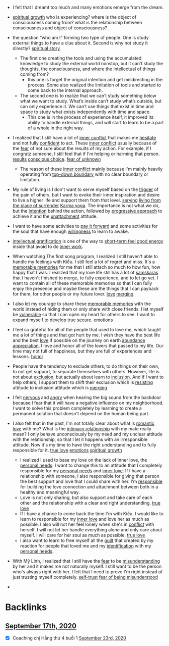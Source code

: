 - I felt that I dreamt too much and many emotions emerge from the dream.
- [spiritual growth](<spiritual growth.md>) who is experiencing? where is the object of consciousness coming from? what is the relationship between consciousness and object of consciousness? 

- the question “who am I” forming two type of people. One is study external things to have a clue about it. Second is why not study it directly? [spiritual story](<spiritual story.md>)
    - The first one creating the tools and using the accumulated knowledge to study the external world nonstop, but it can’t study the thoughts, the consciousness, and where the intellectual of things coming from?
        - this one is forget the original intention and get misdirecting in the process. Some also realized the limitation of tools and started to come back to the internal approach.
    - The second one is to realize that we can’t study something below what we want to study. What’s inside can’t study what’s outside, but can only experience it. We can’t use things that exist in time and space to study what exists independently with time and space.
        - This one is in the process of experience itself, it improved its ability to handle external things, and will start to learn to be a part of a whole in the right way.
- I realized that I still have a lot of [inner conflict](<inner conflict.md>) that makes me [hesitate](<hesitate.md>) and not fully [confident](<confident.md>) to act. These [inner conflict](<inner conflict.md>) usually because of the [fear](<fear.md>) of not sure about the results of my action. For example, if I congratz someone, I still feel that if I'm helping or harming that person. [results](<results.md>) [conscious choice](<conscious choice.md>). [fear of unknown](<fear of unknown.md>)
    - The reason of these [inner conflict](<inner conflict.md>) mainly because I'm mainly heavily operating from [top-down boundary](<top-down boundary.md>) with no clear boundary or limitation.

- My rule of living is I don't want to serve myself based on the [trigger](<trigger.md>) of the pain of others, but I want to evoke their inner inspiration and desire to live a higher life and support them from that level. [serving](<serving.md>) [living from the place of surrender](<living from the place of surrender.md>) [Karma yoga](<Karma yoga.md>).
The importance is not what we do, but the [intention](<intention.md>) behind the action, followed by [progressive approach](<progressive approach.md>) to achieve it and the [unattachment](<unattachment.md>) attitude.
- I want to have some activities to [pay it forward](<pay it forward.md>) and some activities for the soul that have enough [willingness](<willingness.md>) to learn to awake.
- [intellectual gratification](<intellectual gratification.md>) is one of the way to [short-term feel good energy](<short-term feel good energy.md>) inside that avoid to do [inner work](<inner work.md>).
- When watching The first song program, I realized I still haven't able to handle my feelings with Kiều. I still feel a lot of regret and miss. It's a [memorable memories](<memorable memories.md>) for me that I still attach so much to how fun, how happy that I was. I realized that my love life still has a lot of [samskaras](<samskaras.md>) that I haven't finished to merge, to fully experience, and to let go yet. I want to contain all of these memorable memories so that I can fully enjoy the presence and maybe these are the things that I can payback for them, for other people or my future lover. [love](<love.md>) [merging](<merging.md>) 
- I also let my courage to share these [memorable memories](<memorable memories.md>) with the world instead of hiding them or only share with close friends. I let myself be [vulnerable](<vulnerable.md>) so that I can open my heart for others to see. I want to expand myself to develop true [secure](<secure.md>).  [emotions](<emotions.md>)
- I feel so grateful for all of the people that used to love me, which taught me a lot of things and that got hurt by me. I wish they have the best life and the best [love](<love.md>) if possible on the journey on earth [abundance appreciation](<abundance appreciation.md>). I love and honor all of the lovers that passed to my life. Our time may not full of happiness, but they are full of experiences and lessons. [honor](<honor.md>) 
- People have the tendency to exclude others, to do things on their own, to not get support, to separate themselves with others. However, life is not about [exclusion](<exclusion.md>), but actually about learn to [inclusion](<inclusion.md>). And if I want to help others, I support them to shift their exclusion which is [resisting](<resisting.md>) attitude to inclusion attitude which is [merging](<merging.md>)
- I felt [nervous](<nervous.md>) and [angry](<angry.md>) when hearing the big sound from the backdoor because I fear that it will have a negative influence on my neighborhood. I want to solve this problem completely by learning to create a permanent solution that doesn't depend on the human being part. 
- I also felt that in the past, I'm not totally clear about what is [romantic love](<romantic love.md>) with me? What is the [intimacy relationship](<intimacy relationship.md>) with my mate really mean? I only behave unconsciously by my need and my unclear attitude with the relationship, so that I let it happens with an irresponsible attitude. Now it's my time to have the right understanding and to fully responsible for it. [true love](<true love.md>) [emotions](<emotions.md>) [spiritual growth](<spiritual growth.md>) 
    - I realized I used to base my love on the lack of inner love, the [personal needs](<personal needs.md>). I want to change this to an attitude that I completely responsible for my [personal needs](<personal needs.md>) and [inner love](<inner love.md>). If I have a relationship with someone, I also responsible for giving that person the best support and love that I could share with her. I'm [responsible](<responsible.md>) for building the love connection and attachment between both in a healthy and meaningful way.
    - Love is not only sharing, but also support and take care of each other and the relationship with a clear and right understanding. [true love](<true love.md>)
    -  If I have a chance to come back the time I'm with Kiều, I would like to learn to responsible for my [inner love](<inner love.md>) and love her as much as possible. I also will not her feel lonely when she's in [conflict](<conflict.md>) with herself. I will not let her handle everything alone and only care about myself. I will care for her soul as much as possible. [true love](<true love.md>)
    - I also want to learn to free myself all the [guilt](<guilt.md>) that created by my reaction for people that loved me and my [identification](<identification.md>) with my [personal needs](<personal needs.md>).
- With Mỹ Linh, I realized that I still have the [fear](<fear.md>) to be [misunderstanding](<misunderstanding.md>) by her and it makes me not naturally myself. I still want to be the person who's always right with her. I felt that I need to prove I'm right instead of just trusting myself completely. [self-trust](<self-trust.md>) [fear of being misunderstood](<fear of being misunderstood.md>)
-  

# Backlinks
## [September 17th, 2020](<September 17th, 2020.md>)
- [x] Coaching chị Hằng thứ 4 buổi 1 [September 23rd, 2020](<September 23rd, 2020.md>)


